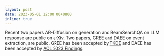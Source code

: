 ```yaml
---
layout: post
date: 2023-05-01 12:00:00+0800
inline: true
---
```


Recent two papers AR-Diffusion on generation and BeamSearchQA on LLM response are public on arXiv.
Two papers, GREE and DAEE on event extraction, are public.
GREE has been accepted by [TKDE](https://ieeexplore.ieee.org/xpl/RecentIssue.jsp?punumber=69) and DAEE has been accepted by [ACL 2023 Findings](https://2023.aclweb.org/).
